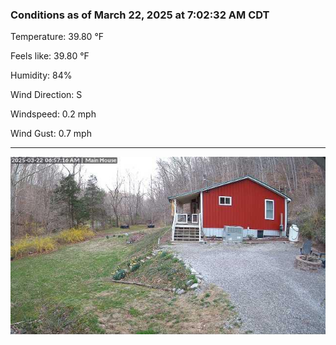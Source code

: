 ### Conditions as of March 22, 2025 at 7:02:32 AM CDT 

Temperature: 39.80 &deg;F

Feels like: 39.80 &deg;F

Humidity: 84%

Wind Direction: S

Windspeed: 0.2 mph

Wind Gust: 0.7 mph

---

<img src="./images/latest.jpeg"/>

